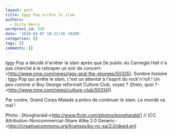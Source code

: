 ```yaml
---
layout: post
title: Iggy Pop arrête le slam
authors:
  - Dirty Henry
wordpress_id: 590
date: '2010-04-07 18:23:56 +0200'
categories: []
tags: []
comments: []
---
```

Iggy Pop a décidé d'arrêter le slam après que [le public du Carnegie Hall n'a pas cherché à le rattraper un soir de concert->http://www.nme.com/news/iggy-and-the-stooges/50335]. Sombre histoire : Iggy Pop qui arrête le slam, c'est un attentat à l'esprit du rock'n'roll ! Un peu comme si Boy George reformait Culture Club, voyez ? ([hein, quoi ?->http://www.nme.com/news/culture-club/50314]). 

Par contre, Grand Corps Malade a prévu de continuer le slam. Le monde va mal !

Photo : [Kongharald->http://www.flickr.com/photos/kongharald/] // [CC Attribution-Noncommercial-Share Alike 2.0 Generic->http://creativecommons.org/licenses/by-nc-sa/2.0/deed.en]
